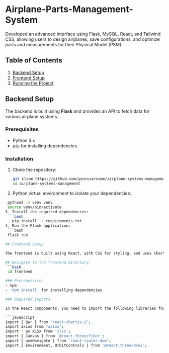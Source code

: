 # Airplane-Parts-Management-System
Developed an advanced interface using Flask, MySQL, React, and Tailwind CSS, allowing users to design airplanes, save configurations, and optimize parts and measurements for their Physical Model (PSM).

## Table of Contents

1. [Backend Setup](#backend-setup)
2. [Frontend Setup](#frontend-setup)
3. [Running the Project](#running-the-project)

## Backend Setup

The backend is built using **Flask** and provides an API to fetch data for various airplane systems.

### Prerequisites
- Python 3.x
- `pip` for installing dependencies

### Installation
1. Clone the repository:
   ```bash
   git clone https://github.com/yourusername/airplane-systems-management
   cd airplane-systems-management
2. Python virtual environment to isolate your dependencies:
  ```bash
   python3 -m venv venv
   source venv/bin/activate
3. Install the required dependencies:
   ```bash
     pip install -r requirements.txt
4. Run the Flask application:
   ```bash
   flask run

## Frontend Setup

The frontend is built using React, with CSS for styling, and uses Chart.js and React Three Fiber for visualizing airplane designs and data.

## Navigate to the frontend directory:
  ```bash  
   cd frontend

### Prerequisites
- npm
- 'npm install' for installing dependencies

### Required Imports

In the React components, you need to import the following libraries for data visualizations, API calls, and 3D rendering:

```javascript
import { Bar } from "react-chartjs-2";
import axios from "axios";
import * as XLSX from 'xlsx';
import { Canvas } from '@react-three/fiber';
import { useNavigate } from 'react-router-dom';
import { Environment, OrbitControls } from '@react-three/drei';


